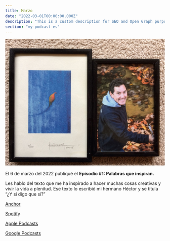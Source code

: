 ```yaml
---
title: Marzo
date: "2022-03-01T00:00:00.000Z"
description: "This is a custom description for SEO and Open Graph purposes, rather than the default generated excerpt. Simply add a description field to the frontmatter."
section: "my-podcast-es"
---
```


![Lucy](../images/mar22.jpg)

El 6 de marzo del 2022 publiqué el **Episodio #1: Palabras que inspiran.**

Les hablo del texto que me ha inspirado a hacer muchas cosas creativas y vivir la vida a plenitud. Ese texto lo escribió mi hermano Héctor y se titula “¿Y si digo que sí?”

[Anchor](https://anchor.fm/lucia-cardenas/episodes/Episodio-1---Palabras-que-inspiran-e1f8rlj)

[Spotify](https://open.spotify.com/episode/5tyyw9Mi6H6vMZMkd75zGr?si=xrxoiFe7QDORbvW-dki81Q)

[Apple Podcasts](https://podcasts.apple.com/mx/podcast/episodio-1-palabras-que-inspiran/id1608798314?i=1000553069766)

[Google Podcasts](https://podcasts.google.com/feed/aHR0cHM6Ly9hbmNob3IuZm0vcy80MWRmNzY3Yy9wb2RjYXN0L3Jzcw/episode/OWQzOTg3NWItMmFhOC00YzgwLWFjZWEtN2I1OGVmMGM1NzJk?sa=X&ved=0CAUQkfYCahcKEwi47J-Ozbn3AhUAAAAAHQAAAAAQCg)
